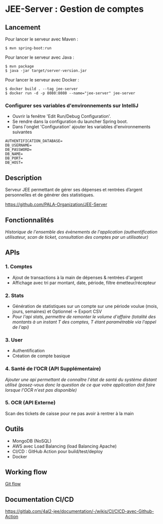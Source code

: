 # JEE-Server : Gestion de comptes

## Lancement

Pour lancer le serveur avec Maven :

```console
$ mvn spring-boot:run
```

Pour lancer le serveur avec Java :

```console
$ mvn package
$ java -jar target/server-version.jar
```

Pour lancer le serveur avec Docker :

```console
$ docker build . --tag jee-server
$ docker run -d -p 8080:8080 --name="jee-server" jee-server
```

### Configurer ses variables d'environnements sur IntelliJ
- Ouvrir la fenêtre 'Edit Run/Debug Configuration'.
- Se rendre dans la configuration du launcher Spring boot.
- Dans l'onglet 'Configuration' ajouter les variables d'environnements suivantes

```
AUTHENTIFICATION_DATABASE=
DB_USERNAME=
DB_PASSWORD=
DB_NAME=
DB_PORT=
DB_HOST=
```

## Description
Serveur JEE permettant de gérer ses dépenses et rentrées d’argent personnelles et de générer des statistiques.

https://github.com/PALA-Organization/JEE-Server

## Fonctionnalités

*Historique de l'ensemble des évènements de l'application (authentification utilisateur, scan de ticket, consultation des comptes par un utilisateur)*

## APIs

### 1. Comptes
- Ajout de transactions à la main de dépenses & rentrées d'argent
- Affichage avec tri par montant, date, période, filtre émetteur/récepteur

### 2. Stats
- Génération de statistiques sur un compte sur une période voulue (mois, jours, semaines) et Optionnel -> Export CSV
- *Pour l'api stats, permettre de remonter le volume d'affaire (totalité des montants à un instant T des comptes, T étant paramétrable via l'appel de l'api)*

### 3. User
- Authentification
- Création de compte basique

### 4. Santé de l’OCR (API Supplémentaire)
*Ajouter une api permettant de connaître l'état de santé du système distant utilisé (posez-vous donc la question de ce que votre application doit faire lorsque l'OCR n'est pas disponible)*

### 5. OCR (API Externe)
Scan des tickets de caisse pour ne pas avoir à rentrer à la main

## Outils
-	MongoDB (NoSQL)
-	AWS avec Load Balancing (load Balancing Apache)
-	CI/CD : GitHub Action pour build/test/deploy
-	Docker

## Working flow
[Git flow](https://danielkummer.github.io/git-flow-cheatsheet/index.fr_FR.html)

## Documentation CI/CD
https://gitlab.com/4al2-jee/documentation/-/wikis/CI/CICD-avec-Github-Action
